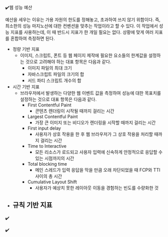 ✔️웹 성능 예산

예산을 세우는 이유는 가용 자원의 한도를 정해놓고, 초과하여 쓰지 않기 위함이다. 즉, 최소한의 성능 마지노선에 대한 컨벤션을 맞추는 작업이라고 할 수 있다.
이 작업에서 성능 지표를 사용하는데, 이 때 반드시 지표가 한 개일 필요는 없다. 상황에 맞게 여러 지표를 혼합하여 측정하면 된다.

- 정량 기반 지표
  - 이미지, 스크립트, 폰트 등 웹 페이지 제작에 필요한 요소들의 한계값을 설정하는 것으로 고려해야 하는 대표 항목은 다음과 같다.
    - 이미지 파일의 최대 크기
    - 자바스크립트 파일의 크기의 합
    - 서드 파티 스크립트 개수의 합
- 시간 기반 지표
  - 브라우저에서 발생하는 다양한 웹 이벤트 값을 측정하여 성능에 대한 목표치를 설정하는 것으로 대표 항목은 다음과 같다.
    - First Contentful Paint
      - 콘텐츠 렌더링이 시작될 때까지 걸리는 시간
    - Largest Contentful Paint
      - 가장 큰 이미지 또는 비디오가 렌더링을 시작할 때까지 걸리는 시간
    - First input delay
      - 사용자가 상호 작용을 한 후 웹 브라우저가 그 상호 작용을 처리할 때까지 걸리는 시간
    - Time to Interactive
      - 모든 리소스가 로드되고 사용자 입력에 신속하게 안정적으로 응답할 수 있는 시점까지의 시간
    - Total blocking time
      - 메인 스레드가 입력 응답을 막을 만큼 오래 차단되었을 때 FCP와 TTI 사이의 총 시간
    - Cumulative Layout Shift
      - 사용자가 예상치 못한 레이아웃 이동을 경험하는 빈도를 수량화한 것
- 규칙 기반 지표
  - 

✔️

✔️

